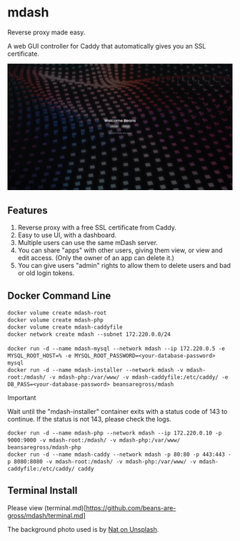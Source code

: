 # mdash
Reverse proxy made easy.

A web GUI controller for Caddy that automatically gives you an SSL certificate.

![](https://github.com/beans-are-gross/mdash-photos/blob/main/Home.png?raw=true)

## Features
1. Reverse proxy with a free SSL certificate from Caddy.
2. Easy to use UI, with a dashboard.
3. Multiple users can use the same mDash server.
4. You can share "apps" with other users, giving them view, or view and edit access. (Only the owner of an app can delete it.)
5. You can give users "admin" rights to allow them to delete users and bad or old login tokens.

## Docker Command Line
```
docker volume create mdash-root
docker volume create mdash-php
docker volume create mdash-caddyfile
docker network create mdash --subnet 172.220.0.0/24

docker run -d --name mdash-mysql --network mdash --ip 172.220.0.5 -e MYSQL_ROOT_HOST=% -e MYSQL_ROOT_PASSWORD=<your-database-password> mysql
docker run -d --name mdash-installer --network mdash -v mdash-root:/mdash/ -v mdash-php:/var/www/ -v mdash-caddyfile:/etc/caddy/ -e DB_PASS=<your-database-password> beansaregross/mdash
```

> [!IMPORTANT]
> Wait until the "mdash-installer" container exits with a status code of 143 to continue.
> If the status is not 143, please check the logs.

```
docker run -d --name mdash-php --network mdash --ip 172.220.0.10 -p 9000:9000 -v mdash-root:/mdash/ -v mdash-php:/var/www/ beansaregross/mdash-php
docker run -d --name mdash-caddy --network mdash -p 80:80 -p 443:443 -p 8080:8080 -v mdash-root:/mdash/ -v mdash-php:/var/www/ -v mdash-caddyfile:/etc/caddy/ caddy
```

## Terminal Install
Please view (terminal.md)[https://github.com/beans-are-gross/mdash/terminal.md]

The background photo used is by [Nat on Unsplash](https://unsplash.com/photos/red-and-blue-textile-on-blue-textile-9l98kFByiao?utm_content=creditCopyText&utm_medium=referral&utm_source=unsplash).
